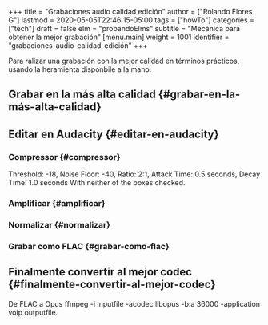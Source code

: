+++
title = "Grabaciones audio calidad edición"
author = ["Rolando Flores G"]
lastmod = 2020-05-05T22:46:15-05:00
tags = ["howTo"]
categories = ["tech"]
draft = false
elm = "probandoElms"
subtitle = "Mecánica para obtener la mejor grabación"
[menu.main]
  weight = 1001
  identifier = "grabaciones-audio-calidad-edición"
+++

Para ralizar una grabación con la mejor calidad en términos prácticos, usando la heramienta disponbile a la mano.

<!--more-->


## Grabar en la más alta calidad {#grabar-en-la-más-alta-calidad}


## Editar en Audacity {#editar-en-audacity}


### Compressor {#compressor}

Threshold: -18, Noise Floor: -40, Ratio: 2:1, Attack Time: 0.5 seconds, Decay Time: 1.0 seconds
With neither of the boxes checked.


### Amplificar {#amplificar}


### Normalizar {#normalizar}


### Grabar como FLAC {#grabar-como-flac}


## Finalmente convertir al mejor codec {#finalmente-convertir-al-mejor-codec}

De FLAC a Opus
ffmpeg -i inputfile -acodec libopus -b:a 36000 -application voip outputfile.

<div id="myapp1"></div>
<div id="myapp2"></div>